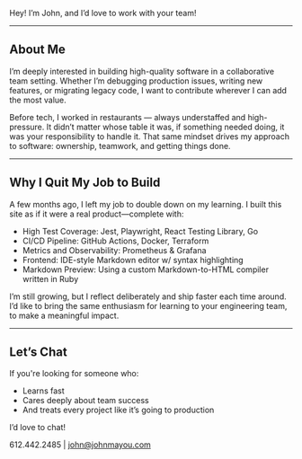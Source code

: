 Hey! I’m John, and I’d love to work with your team!

---

## About Me

I’m deeply interested in building high-quality software in a collaborative team setting. Whether I’m debugging production issues, writing new features, or migrating legacy code, I want to contribute wherever I can add the most value.

Before tech, I worked in restaurants — always understaffed and high-pressure. It didn’t matter whose table it was, if something needed doing, it was your responsibility to handle it. That same mindset drives my approach to software: ownership, teamwork, and getting things done.

---

## Why I Quit My Job to Build

A few months ago, I left my job to double down on my learning. I built this site as if it were a real product—complete with:

- High Test Coverage: Jest, Playwright, React Testing Library, Go
- CI/CD Pipeline: GitHub Actions, Docker, Terraform
- Metrics and Observability: Prometheus & Grafana
- Frontend: IDE-style Markdown editor w/ syntax highlighting
- Markdown Preview: Using a custom Markdown-to-HTML compiler written in Ruby

I’m still growing, but I reflect deliberately and ship faster each time around. I’d like to bring the same enthusiasm for learning to your engineering team, to make a meaningful impact.

---

## Let’s Chat

If you're looking for someone who:

- Learns fast
- Cares deeply about team success
- And treats every project like it’s going to production

I’d love to chat!

612.442.2485 | john@johnmayou.com
